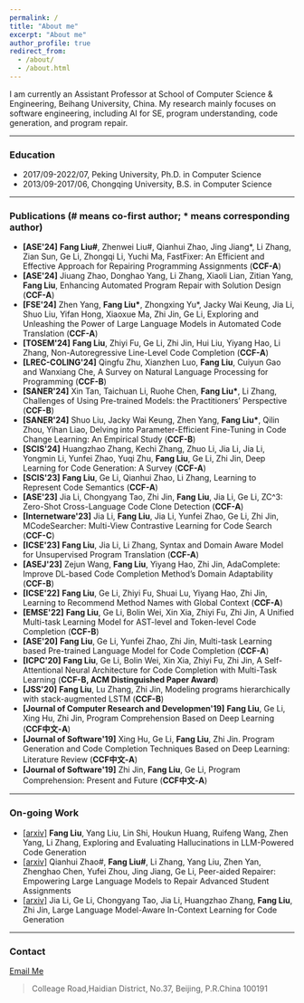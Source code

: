```yaml
---
permalink: /
title: "About me"
excerpt: "About me"
author_profile: true
redirect_from: 
  - /about/
  - /about.html
---
```


I am currently an Assistant Professor at School of Computer Science & Engineering, Beihang University, China. My research mainly focuses on software engineering, including AI for SE, program understanding, code generation, and program repair.

---

### Education

- 2017/09-2022/07, Peking University, Ph.D. in Computer Science
- 2013/09-2017/06, Chongqing University, B.S. in Computer Science

---

### Publications (\# means co-first author; \* means corresponding author)
- **[ASE'24]** **Fang Liu\#**, Zhenwei Liu\#, Qianhui Zhao, Jing Jiang\*, Li Zhang, Zian Sun, Ge Li, Zhongqi Li, Yuchi Ma, FastFixer: An Efficient and Effective Approach for Repairing Programming Assignments (**CCF-A**)
- **[ASE'24]** Jiuang Zhao, Donghao Yang, Li Zhang, Xiaoli Lian, Zitian Yang, **Fang Liu**, Enhancing Automated Program Repair with Solution Design (**CCF-A**)
- **[FSE'24]** Zhen Yang, **Fang Liu\***, Zhongxing Yu\*, Jacky Wai Keung, Jia Li, Shuo Liu, Yifan Hong, Xiaoxue Ma, Zhi Jin, Ge Li, Exploring and Unleashing the Power of Large Language Models in Automated Code Translation (**CCF-A**)
- **[TOSEM'24]** **Fang Liu**, Zhiyi Fu, Ge Li, Zhi Jin, Hui Liu, Yiyang Hao, Li Zhang, Non-Autoregressive Line-Level Code Completion (**CCF-A**)
- **[LREC-COLING'24]** Qingfu Zhu, Xianzhen Luo, **Fang Liu**, Cuiyun Gao and Wanxiang Che, A Survey on Natural Language Processing for Programming (**CCF-B**)
- **[SANER'24]** Xin Tan, Taichuan Li, Ruohe Chen, **Fang Liu\***, Li Zhang, Challenges of Using Pre-trained Models: the Practitioners’ Perspective (**CCF-B**)
- **[SANER'24]** Shuo Liu, Jacky Wai Keung, Zhen Yang, **Fang Liu\***, Qilin Zhou, Yihan Liao, Delving into Parameter-Efficient Fine-Tuning in Code Change Learning: An Empirical Study (**CCF-B**)
- **[SCIS'24]** Huangzhao Zhang, Kechi Zhang, Zhuo Li, Jia Li, Jia Li, Yongmin Li, Yunfei Zhao, Yuqi Zhu, **Fang Liu**, Ge Li, Zhi Jin, Deep Learning for Code Generation: A Survey (**CCF-A**)
- **[SCIS'23]** **Fang Liu**, Ge Li, Qianhui Zhao, Li Zhang, Learning to Represent Code Semantics (**CCF-A**)
- **[ASE'23]** Jia Li, Chongyang Tao, Zhi Jin, **Fang Liu**, Jia Li, Ge Li, ZC^3: Zero-Shot Cross-Language Code Clone Detection (**CCF-A**)
- **[Internetware'23]** Jia Li, **Fang Liu**, Jia Li, Yunfei Zhao, Ge Li, Zhi Jin, MCodeSearcher: Multi-View Contrastive Learning for Code Search (**CCF-C**)
- **[ICSE'23]** **Fang Liu**, Jia Li, Li Zhang, Syntax and Domain Aware Model for Unsupervised Program Translation (**CCF-A**)
- **[ASEJ'23]** Zejun Wang, **Fang Liu**, Yiyang Hao, Zhi Jin, AdaComplete: Improve DL-based Code Completion Method’s Domain Adaptability (**CCF-B**)
- **[ICSE'22]** **Fang Liu**, Ge Li, Zhiyi Fu, Shuai Lu, Yiyang Hao, Zhi Jin, Learning to Recommend Method Names with Global Context (**CCF-A**)
- **[EMSE'22]** **Fang Liu**, Ge Li, Bolin Wei, Xin Xia, Zhiyi Fu, Zhi Jin, A Unified Multi-task Learning Model for AST-level and Token-level Code Completion (**CCF-B**)
- **[ASE'20]** **Fang Liu**, Ge Li, Yunfei Zhao, Zhi Jin, Multi-task Learning based Pre-trained Language Model for Code Completion (**CCF-A**)
- **[ICPC'20]** **Fang Liu**, Ge Li, Bolin Wei, Xin Xia, Zhiyi Fu, Zhi Jin, A Self-Attentional Neural Architecture for Code Completion with Multi-Task Learning (**CCF-B, ACM Distinguished Paper Award**) 
- **[JSS'20]** **Fang Liu**, Lu Zhang, Zhi Jin, Modeling programs hierarchically with stack-augmented LSTM (**CCF-B**) 
- **[Journal of Computer Research and Developmen'19]** **Fang Liu**, Ge Li, Xing Hu, Zhi Jin, Program Comprehension Based on Deep Learning (**CCF中文-A**)
- **[Journal of Software'19]** Xing Hu, Ge Li, **Fang Liu**, Zhi Jin. Program Generation and Code Completion Techniques Based on Deep Learning: Literature Review (**CCF中文-A**)
- **[Journal of Software'19]** Zhi Jin, **Fang Liu**, Ge Li, Program Comprehension: Present and Future (**CCF中文-A**)

---

### On-going Work
- [\[arxiv\]](https://arxiv.org/pdf/2404.00971.pdf) **Fang Liu**, Yang Liu, Lin Shi, Houkun Huang, Ruifeng Wang, Zhen Yang, Li Zhang, Exploring and Evaluating Hallucinations in  LLM-Powered Code Generation
- [\[arxiv\]](https://arxiv.org/pdf/2404.01754.pdf) Qianhui Zhao\#, **Fang Liu\#**, Li Zhang, Yang Liu, Zhen Yan, Zhenghao Chen, Yufei Zhou, Jing Jiang, Ge Li, Peer-aided Repairer: Empowering Large Language Models to Repair Advanced Student Assignments
- [\[arxiv\]](https://arxiv.org/pdf/2310.09748.pdf) Jia Li, Ge Li, Chongyang Tao, Jia Li, Huangzhao Zhang, **Fang Liu**, Zhi Jin, Large Language Model-Aware In-Context Learning for Code Generation
  
---

### Contact

[Email Me](mailto:fangliu@buaa.edu.cn) 
> Colleage Road,Haidian District, No.37, Beijing, P.R.China 100191
